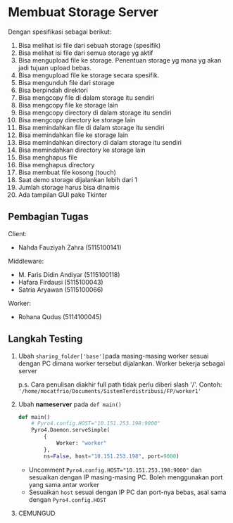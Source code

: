 # Membuat Storage Server

Dengan spesifikasi sebagai berikut:
1. Bisa melihat isi file dari sebuah storage (spesifik)
2. Bisa melihat isi file dari semua storage yg aktif
3. Bisa mengupload file ke storage. Penentuan storage yg mana yg akan jadi tujuan upload bebas.
4. Bisa mengupload file ke storage secara spesifik.
5. Bisa mengunduh file dari storage
6. Bisa berpindah direktori
7. Bisa mengcopy file di dalam storage itu sendiri
8. Bisa mengcopy file ke storage lain
9. Bisa mengcopy directory di dalam storage itu sendiri
10. Bisa mengcopy directory ke storage lain
11. Bisa memindahkan file di dalam storage itu sendiri
12. Bisa memindahkan file ke storage lain
13. Bisa memindahkan directory di dalam storage itu sendiri
14. Bisa memindahkan directory ke storage lain
15. Bisa menghapus file
16. Bisa menghapus directory
17. Bisa membuat file kosong (touch)
18. Saat demo storage dijalankan lebih dari 1 
19. Jumlah storage harus bisa dinamis
20. Ada tampilan GUI pake Tkinter


## Pembagian Tugas
Client:
* Nahda Fauziyah Zahra (5115100141)

Middleware:
* M. Faris Didin Andiyar (5115100118) 
* Hafara Firdausi (5115100043)
* Satria Aryawan (5115100066)

Worker:
* Rohana Qudus (5114100045)


## Langkah Testing

1. Ubah ```sharing_folder['base']```pada masing-masing worker sesuai dengan PC dimana worker tersebut dijalankan. Worker bekerja sebagai server

    p.s. Cara penulisan diakhir full path tidak perlu diberi slash '/'. Contoh: ```'/home/mocatfrio/Documents/SistemTerdistribusi/FP/worker1'```

2. Ubah **nameserver** pada ```def main()```

    ```python
    def main()
        # Pyro4.config.HOST="10.151.253.198:9000"
        Pyro4.Daemon.serveSimple(
            {
                Worker: "worker"
            },
            ns=False, host="10.151.253.198", port=9000)
    ```

    * Uncomment ```Pyro4.config.HOST="10.151.253.198:9000"``` dan sesuaikan dengan IP masing-masing PC. Boleh menggunakan port yang sama antar worker
    * Sesuaikan ```host``` sesuai dengan IP PC dan port-nya bebas, asal sama dengan ```Pyro4.config.HOST```

3. CEMUNGUD